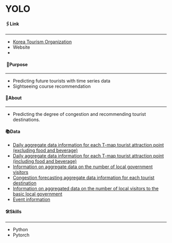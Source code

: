 # YOLO
#### 🖇Link
---
- [Korea Tourism Organization](https://www.2021tourapi.com/)
- Website
- 
####  📌Purpose
---
- Predicting future tourists with time series data
- Sightseeing course recommendation

#### 🔎About
---
- Predicting the degree of congestion and recommending tourist destinations.
    
#### 📚Data
- [Daily aggregate data information for each T-map tourist attraction point (excluding food and beverage)](https://www.data.go.kr/iim/api/selectAPIAcountView.do)
- [Daily aggregate data information for each T-map tourist attraction point (including food and beverage)](https://www.data.go.kr/iim/api/selectAPIAcountView.do)
- [Information on aggregate data on the number of local government visitors](https://www.data.go.kr/iim/api/selectAPIAcountView.do)
- [Congestion forecasting aggregate data information for each tourist destination](https://www.data.go.kr/iim/api/selectAPIAcountView.do)
- [Information on aggregated data on the number of local visitors to the basic local government](https://www.data.go.kr/iim/api/selectAPIAcountView.do)
- [Event information](https://www.data.go.kr/tcs/dss/selectApiDataDetailView.do?publicDataPk=15057787)


#### 🛠Skills
---
- Python
- Pytorch



